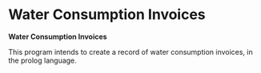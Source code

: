 # Water Consumption Invoices

 **Water Consumption Invoices**
 
This program intends to create a record of water consumption invoices, in the prolog language.